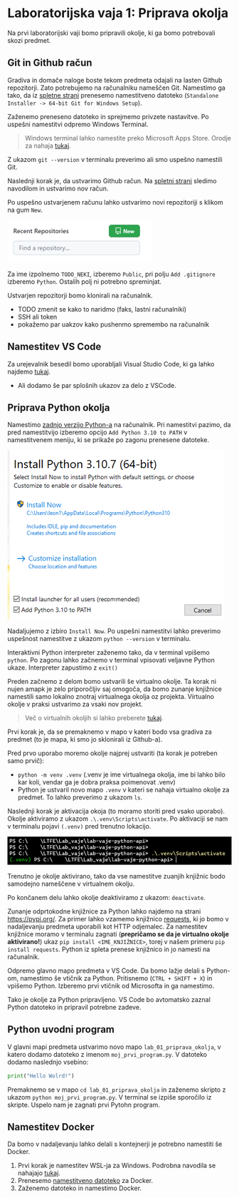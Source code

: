 # Laboratorijska vaja 1: Priprava okolja

Na prvi laboratorijski vaji bomo pripravili okolje, ki ga bomo potrebovali skozi predmet.

## Git in Github račun
Gradiva in domače naloge boste tekom predmeta odajali na lasten Github repozitorji. Zato potrebujemo na računalniku nameščen Git. Namestimo ga tako, da iz [spletne strani](https://git-scm.com/download/win) prenesemo namestitveno datoteko (`Standalone Installer -> 64-bit Git for Windows Setup`). 

Zaženemo preneseno datoteko in sprejmemo privzete nastavitve. Po uspešni namestitvi odpremo Windows Terminal. 

> Windows terminal lahko namestite preko Microsoft Apps Store. Orodje za nahaja [tukaj](https://apps.microsoft.com/store/detail/windows-terminal/9N0DX20HK701?hl=sl-si&gl=si).

Z ukazom `git --version` v terminalu preverimo ali smo uspešno namestili Git.

Naslednji korak je, da ustvarimo Github račun. Na [spletni strani](https://github.com/signup?ref_cta=Sign+up&ref_loc=header+logged+out&ref_page=%2F&source=header-home) sledimo navodilom in ustvarimo nov račun. 

Po uspešno ustvarjenem računu lahko ustvarimo novi repozitoriji s klikom na gum `New`.

![Github New](./images/github_new.png)

Za ime izpolnemo `TODO_NEKI`, izberemo `Public`, pri polju `Add .gitignore` izberemo `Python`. Ostalih polj ni potrebno spreminjat.

Ustvarjen repozitorji bomo klonirali na računalnik.

- TODO zmenit se kako to naridmo (faks, lastni računalniki)
- SSH ali token
- pokažemo par uakzov kako pushenmo spremembo na računalnik

## Namestitev VS Code
Za urejevalnik besedil bomo uporabljali Visual Studio Code, ki ga lahko najdemo [tukaj](https://code.visualstudio.com/).

- Ali dodamo še par splošnih ukazov za delo z VSCode.

## Priprava Python okolja
Namestimo [zadnjo verzijo Python-a](https://www.python.org/downloads/) na računalnik. Pri namestitvi pazimo, da pred namestitvijo izberemo opcijo `Add Python 3.10 to PATH` v namestitvenem meniju, ki se prikaže po zagonu prenesene datoteke.

![Python_install](./images/python_install.png)

Nadaljujemo z izbiro `Install Now`. Po uspešni namestitvi lahko preverimo uspešnost namestitve z ukazom `python --version` v terminalu.

Interaktivni Python interpreter zaženemo tako, da v terminal vpišemo `python`. Po zagonu lahko začnemo v terminal vpisovati veljavne Python ukaze. Interpreter zapustimo z `exit()`

Preden začnemo z delom bomo ustvarili še virtualno okolje. Ta korak ni nujen amapk je zelo priporočljiv saj omogoča, da bomo zunanje knjižnice namestili samo lokalno znotraj virtualnega okolja oz projekta. Virtualno okolje v praksi ustvarimo za vsaki nov projekt.

> Več o virtualnih okoljih si lahko preberete [tukaj](https://realpython.com/python-virtual-environments-a-primer/).

Prvi korak je, da se premaknemo v mapo v kateri bodo vsa gradiva za predmet (to je mapa, ki smo jo sklonirali iz Github-a).

Pred prvo uporabo moremo okolje najprej ustvariti (ta korak je potreben samo prvič):
- `python -m venv .venv` (.venv je ime virtualnega okolja, ime bi lahko bilo kar koli, vendar ga je dobra praksa poimenovat .venv)
- Python je ustvaril novo mapo `.venv` v kateri se nahaja virtualno okolje za predmet. To lahko preverimo z ukazom `ls`.

Naslednji korak je aktivacija okoja (to moramo storiti pred vsako uporabo). Okolje aktiviramo z ukazom `.\.venv\Scripts\activate`. Po aktivaciji se nam v terminalu pojavi `(.venv)` pred trenutno lokacijo.

![Python_venv](./images/pytohn_venv.png)

Trenutno je okolje aktivirano, tako da vse namestitve zuanjih knjižnic bodo samodejno nameščene v virtualnem okolju. 

Po končanem delu lahko okolje deaktiviramo z ukazom: `deactivate`.

Zunanje odprtokodne knjižnice za Python lahko najdemo na strani https://pypi.org/. Za primer lahko vzamemo knjižnico [requests](https://pypi.org/project/requests/), ki jo bomo v nadaljevanju predmeta uporabili kot HTTP odjemalec. Za namestitev knjižnice moramo v terminalu zagnati (**prepričamo se da je virtualno okolje aktivirano!**) ukaz `pip install <IME_KNJIŽNICE>`, torej v našem primeru `pip install requests`. Python iz spleta prenese knjižnico in jo namesti na računalnik.

Odpremo glavno mapo predmeta v VS Code. Da bomo lažje delali s Python-om, namestimo še vtičnik za Python. Pritisnemo (`CTRL + SHIFT + X`) in vpišemo Python. Izberemo prvi vtičnik od Microsofta in ga namestimo.

Tako je okolje za Python pripravljeno. VS Code bo avtomatsko zaznal Python datoteko in pripravil potrebne zadeve.

## Python uvodni program
V glavni mapi predmeta ustvarimo novo mapo `lab_01_priprava_okolja`, v katero dodamo datoteko z imenom `moj_prvi_program.py`. V datoteko dodamo naslednjo vsebino:
```python
print("Hello Wolrd!")
```

Premaknemo se v mapo `cd lab_01_priprava_okolja` in zaženemo skripto z ukazom `python moj_prvi_program.py`. V terminal se izpiše sporočilo iz skripte. Uspelo nam je zagnati prvi Pytohn program.

## Namestitev Docker

Da bomo v nadaljevanju lahko delali s kontejnerji je potrebno namestiti še Docker. 

1. Prvi korak je namestitev WSL-ja za Windows. Podrobna navodila se nahajajo [tukaj](https://learn.microsoft.com/en-us/windows/wsl/install).
2. Prenesemo [namestitveno datoteko](https://docs.docker.com/desktop/install/windows-install/) za Docker.
3. Zaženemo datoteko in namestimo Docker.

